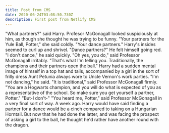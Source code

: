 ```yaml
---
title: Post from CMS
date: 2020-06-24T03:08:50.730Z
description: First post from Netlify CMS
---
```

"What partners?" said Harry. Profesor McGonagall looked suspiciously at him, as though she thought he was trying to be funny. "Your partners for the Yule Ball, Potter," she said coldly. "Your dance partners." Harry's insides seemed to curl up and shrivel. "Dance partners?" He felt himself going red. "I don't dance," he said quickly. "Oh yes, you do," said Professor McGonagall irritably. "That's what I'm telling you. Traditionally, the champions and their partners open the ball." Harry had a sudden mental image of himself in a top hat and tails, accompanied by a girl in the sort of frilly dress Aunt Petunia always wore to Uncle Vernon's work parties. "I'm not dancing," he said. "It is traditional," said Professor McGonagall firmly. "You are a Hogwarts champion, and you will do what is expected of you as a representative of the school. So make sure you get yourself a partner, Potter." "But-I don't-" "You heard me, Potter," said Professor McGonagall in a very final sort of way. A week ago. Harry would have said finding a partner for a dance would be a cinch compared to taking on a Hungarian Horntail. But now that he had done the latter, and was facing the prospect of asking a girl to the ball, he thought he'd rather have another round with the dragon.